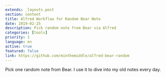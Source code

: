```yaml
---
extends: _layouts.post
section: content
title: Alfred Workflow for Random Bear Note
date: 2019-02-25
description: Pick random note from Bear via Alfred
categories: [tools]
priority: 1
language: en
active: true
featured: false
link: https://github.com/minthemiddle/alfred-bear-random
---
```

Pick one random note from Bear. I use it to dive into my old notes every day.
